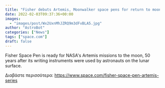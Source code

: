 ```yaml
---
title: "Fisher debuts Artemis, Moonwalker space pens for return to moon"
date: 2022-02-03T09:37:36+00:00
images:
  - "images/post/Wx2UxnMhJZRQ9m3dFvBLA5.jpg"
author: "AstroBot"
categories: ["News"]
tags: ["space.com"]
draft: false
---
```


Fisher Space Pen is ready for NASA's Artemis missions to the moon, 50 years after its writing instruments were used by astronauts on the lunar surface. 

Διαβάστε περισσότερα: https://www.space.com/fisher-space-pen-artemis-series
